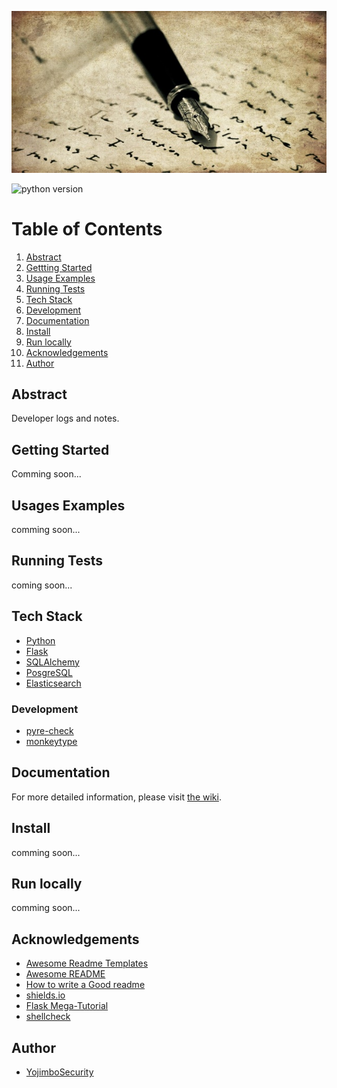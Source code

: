 ![logo](./docs/log.jpg)

![python version](https://img.shields.io/github/pipenv/locked/python-version/YojimboSecurity/DevLog)

# Table of Contents

1. [Abstract](#abstract)
2. [Gettting Started](#getting-started)
3. [Usage Examples](#usage-examples)
4. [Running Tests](#running-tests)
5. [Tech Stack](#tech-stack)
6. [Development](#development)
7. [Documentation](#documentation)
8. [Install](#install)
9. [Run locally](#run-locally)
10. [Acknowledgements](#acknowledgements)
11. [Author](#author)

## Abstract

Developer logs and notes.

## Getting Started

Comming soon...

## Usages Examples

comming soon...
## Running Tests

coming soon...
## Tech Stack

- [Python](https://www.python.org/)
- [Flask](http://flask.pocoo.org/)
- [SQLAlchemy](http://www.sqlalchemy.org/)
- [PosgreSQL](https://www.postgresql.org/)
- [Elasticsearch](https://www.elastic.co/)

### Development

- [pyre-check](https://github.com/facebook/pyre-check)
- [monkeytype](https://github.com/Instagram/MonkeyType)
## Documentation

For more detailed information, please visit [the wiki](https://github.com/YojimboSecurity/DevLog/wiki).

## Install

comming soon...
## Run locally

comming soon...
## Acknowledgements

- [Awesome Readme Templates](https://awesomeopensource.com/project/elangosundar/awesome-README-templates)
- [Awesome README](https://github.com/matiassingers/awesome-readme)
- [How to write a Good readme](https://bulldogjob.com/news/449-how-to-write-a-good-readme-for-your-github-project)
- [shields.io](https://shields.io/)
- [Flask Mega-Tutorial](https://courses.miguelgrinberg.com/courses/)
- [shellcheck](https://github.com/koalaman/shellcheck)

## Author

  - [YojimboSecurity](https://github.com/YojimboSecurity)

